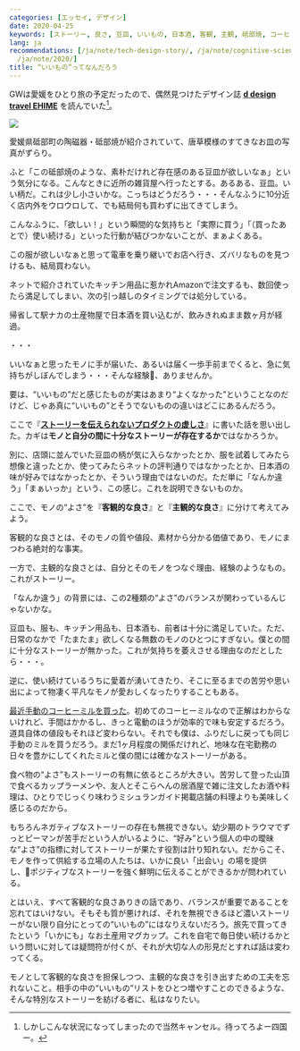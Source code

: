 ```yaml
---
categories: [エッセイ, デザイン]
date: 2020-04-25
keywords: [ストーリー, 良さ, 豆皿, いいもの, 日本酒, 客観, 主観, 砥部焼, コーヒーミル, キッチン]
lang: ja
recommendations: [/ja/note/tech-design-story/, /ja/note/cognitive-science-and-behavioral-economics/,
  /ja/note/2020/]
title: “いいもの”ってなんだろう
---
```


GWは愛媛をひとり旅の予定だったので、偶然見つけたデザイン誌 **[d design travel EHIME](https://amzn.to/3amaWjw)** を読んでいた[^1]。

<a href="https://www.amazon.co.jp/design-travel-EHIME-DEPARTMENT-PROJECT/dp/4903097277/ref=as_li_ss_il?_encoding=UTF8&pd_rd_i=4903097277&pd_rd_r=30981b9b-b598-42e3-85a9-801f7f9121a6&pd_rd_w=s2GHo&pd_rd_wg=TCPig&pf_rd_p=4b55d259-ebf0-4306-905a-7762d1b93740&pf_rd_r=YC5A2BXGN0QBJ5MVX847&psc=1&refRID=YC5A2BXGN0QBJ5MVX847&linkCode=li2&tag=takuti-22&linkId=47babcaaa7bed750ed34034a5ebd3eee&language=ja_JP" target="_blank"><img border="0" src="//ws-fe.amazon-adsystem.com/widgets/q?_encoding=UTF8&ASIN=4903097277&Format=_SL160_&ID=AsinImage&MarketPlace=JP&ServiceVersion=20070822&WS=1&tag=takuti-22&language=ja_JP" ></a><img src="https://ir-jp.amazon-adsystem.com/e/ir?t=takuti-22&language=ja_JP&l=li2&o=9&a=4903097277" width="1" height="1" border="0" alt="" style="border:none !important; margin:0px !important;" />

愛媛県砥部町の陶磁器・砥部焼が紹介されていて、唐草模様のすてきなお皿の写真がずらり。

ふと「この砥部焼のような、素朴だけれど存在感のある豆皿が欲しいなぁ」という気分になる。こんなときに近所の雑貨屋へ行ったとする。あるある、豆皿。いい柄だ。これは少し小さいかな。こっちはどうだろう・・・そんなふうに10分近く店内外をウロウロして、でも結局何も買わずに出てきてしまう。

こんなふうに、「欲しい！」という瞬間的な気持ちと「実際に買う」「（買ったあとで）使い続ける」といった行動が結びつかないことが、まぁよくある。

この服が欲しいなぁと思って電車を乗り継いでお店へ行き、ズバリなものを見つけるも、結局買わない。

ネットで紹介されていたキッチン用品に惹かれAmazonで注文するも、数回使ったら満足してしまい、次の引っ越しのタイミングでは処分している。

帰省して駅ナカの土産物屋で日本酒を買い込むが、飲みきれぬまま数ヶ月が経過。

・・・

いいなぁと思ったモノに手が届いた、あるいは届く一歩手前までくると、急に気持ちがしぼんでしまう・・・そんな経験、ありませんか。

要は、“いいもの”だと感じたものが実はあまり“よくなかった”ということなのだけど、じゃあ真に“いいもの”とそうでないものの違いはどこにあるんだろう。

ここで『**[ストーリーを伝えられないプロダクトの虚しさ](/ja/note/tech-design-story/)**』に書いた話を思い出した。カギは**モノと自分の間に十分なストーリーが存在するか**ではなかろうか。

別に、店頭に並んでいた豆皿の柄が気に入らなかったとか、服を試着してみたら想像と違ったとか、使ってみたらネットの評判通りではなかったとか、日本酒の味が好みではなかったとか、そういう理由ではないのだ。ただ単に「なんか違う」「まぁいっか」という、この感じ。これを説明できないものか。

ここで、モノの“よさ”を『**客観的な良さ**』と『**主観的な良さ**』に分けて考えてみよう。

客観的な良さとは、そのモノの質や値段、素材から分かる価値であり、モノにまつわる絶対的な事実。

一方で、主観的な良さとは、自分とそのモノをつなぐ理由、経験のようなもの。これがストーリー。

「なんか違う」の背景には、この2種類の“よさ”のバランスが関わっているんじゃないかな。

豆皿も、服も、キッチン用品も、日本酒も、前者は十分に満足していた。ただ、日常のなかで「たまたま」欲しくなる無数のモノのひとつにすぎない。僕との間に十分なストーリーが無かった。これが気持ちを萎えさせる理由なのだとしたら・・・。

逆に、使い続けているうちに愛着が湧いてきたり、そこに至るまでの苦労や思い出によって物凄く平凡なモノが愛おしくなったりすることもある。

[最近手動のコーヒーミルを買った](/note/working-from-home-202004/)。初めてのコーヒーミルなので正解はわからないけれど、手間はかかるし、きっと電動のほうが効率的で味も安定するだろう。道具自体の値段もそれほど変わらない。それでも僕は、ふりだしに戻っても同じ手動のミルを買うだろう。まだ1ヶ月程度の関係だけれど、地味な在宅勤務の日々を豊かにしてくれたミルと僕の間には確かなストーリーがある。

食べ物の“よさ”もストーリーの有無に依るところが大きい。苦労して登った山頂で食べるカップラーメンや、友人とそこらへんの居酒屋で雑に注文したお酒や料理は、ひとりでじっくり味わうミシュランガイド掲載店舗の料理よりも美味しく感じるのだから。

もちろんネガティブなストーリーの存在も無視できない。幼少期のトラウマでずっとピーマンが苦手だという人がいるように、“好み”という個人の中の曖昧な“よさ”の指標に対してストーリーが果たす役割は計り知れない。だからこそ、モノを作って供給する立場の人たちは、いかに良い「出会い」の場を提供し、ポジティブなストーリーを強く鮮明に伝えることができるかが問われている。

とはいえ、すべて客観的な良さありきの話であり、バランスが重要であることを忘れてはいけない。そもそも質が悪ければ、それを無視できるほど濃いストーリーがない限り自分にとっての“いいもの”にはなりえないだろう。旅先で買ってきたという「いかにも」なお土産用マグカップ。これを自宅で毎日使い続けるかという問いに対しては疑問符が付くが、それが大切な人の形見だとすれば話は変わってくる。

モノとして客観的な良さを担保しつつ、主観的な良さを引き出すための工夫を忘れないこと。相手の中の“いいもの”リストをひとつ増やすことのできるような、そんな特別なストーリーを紡げる者に、私はなりたい。

[^1]: しかしこんな状況になってしまったので当然キャンセル。待ってろよー四国ー。
